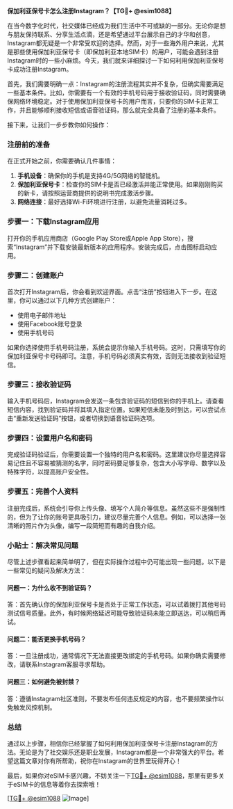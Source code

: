 **保加利亚保号卡怎么注册Instagram？【TG💪+ @esim1088】**

在当今数字化时代，社交媒体已经成为我们生活中不可或缺的一部分。无论你是想与朋友保持联系、分享生活点滴，还是希望通过平台展示自己的才华和创意，Instagram都无疑是一个非常受欢迎的选择。然而，对于一些海外用户来说，尤其是那些使用保加利亚保号卡（即保加利亚本地SIM卡）的用户，可能会遇到注册Instagram时的一些小麻烦。今天，我们就来详细探讨一下如何利用保加利亚保号卡成功注册Instagram。

首先，我们需要明确一点：Instagram的注册流程其实并不复杂，但确实需要满足一些基本条件。比如，你需要有一个有效的手机号码用于接收验证码，同时需要确保网络环境稳定。对于使用保加利亚保号卡的用户而言，只要你的SIM卡正常工作，并且能够顺利接收短信或语音验证码，那么就完全具备了注册的基本条件。

接下来，让我们一步步教你如何操作：

### 注册前的准备

在正式开始之前，你需要确认几件事情：
1. **手机设备**：确保你的手机是支持4G/5G网络的智能机。
2. **保加利亚保号卡**：检查你的SIM卡是否已经激活并能正常使用。如果刚刚购买的新卡，请按照运营商提供的说明书完成激活步骤。
3. **网络连接**：最好选择Wi-Fi环境进行注册，以避免流量消耗过多。

### 步骤一：下载Instagram应用

打开你的手机应用商店（Google Play Store或Apple App Store），搜索“Instagram”并下载安装最新版本的应用程序。安装完成后，点击图标启动应用。

### 步骤二：创建账户

首次打开Instagram后，你会看到欢迎界面。点击“注册”按钮进入下一步。在这里，你可以通过以下几种方式创建账户：
- 使用电子邮件地址
- 使用Facebook账号登录
- 使用手机号码

如果你选择使用手机号码注册，系统会提示你输入手机号码。这时，只需填写你的保加利亚保号卡号码即可。注意，手机号码必须真实有效，否则无法接收到验证短信。

### 步骤三：接收验证码

输入手机号码后，Instagram会发送一条包含验证码的短信到你的手机上。请查看短信内容，找到验证码并将其填入指定位置。如果短信未能及时到达，可以尝试点击“重新发送验证码”按钮，或者切换到语音验证码选项。

### 步骤四：设置用户名和密码

完成验证码验证后，你需要设置一个独特的用户名和密码。这里建议你尽量选择容易记住且不容易被猜测的名字，同时密码要足够复杂，包含大小写字母、数字以及特殊字符，以提高账户安全性。

### 步骤五：完善个人资料

注册完成后，系统会引导你上传头像、填写个人简介等信息。虽然这些不是强制性的，但为了让你的账号更具吸引力，建议尽量完善个人信息。例如，可以选择一张清晰的照片作为头像，编写一段简短而有趣的自我介绍。

### 小贴士：解决常见问题

尽管上述步骤看起来简单明了，但在实际操作过程中仍可能出现一些问题。以下是一些常见的疑问及解决方法：

#### 问题一：为什么收不到验证码？
答：首先确认你的保加利亚保号卡是否处于正常工作状态，可以试着拨打其他号码测试信号质量。此外，有时候网络延迟可能导致验证码未能立即送达，可以稍后再试。

#### 问题二：能否更换手机号码？
答：一旦注册成功，通常情况下无法直接更改绑定的手机号码。如果你确实需要修改，请联系Instagram客服寻求帮助。

#### 问题三：如何避免被封禁？
答：遵循Instagram社区准则，不要发布任何违反规定的内容，也不要频繁操作以免触发风控机制。

### 总结

通过以上步骤，相信你已经掌握了如何利用保加利亚保号卡注册Instagram的方法。无论是为了社交娱乐还是职业发展，Instagram都是一个非常强大的平台。希望这篇文章对你有所帮助，祝你在Instagram的世界里玩得开心！

最后，如果你对eSIM卡感兴趣，不妨关注一下[TG💪+ @esim1088](https://t.me/s/esim1088)，那里有更多关于eSIM卡的信息等着你去探索哦！

[[TG💪+ @esim1088](https://t.me/s/esim1088) ![Image](https://i.postimg.cc/4NQfJmqS/Snipaste-2025-05-13-00-14-12.png)]